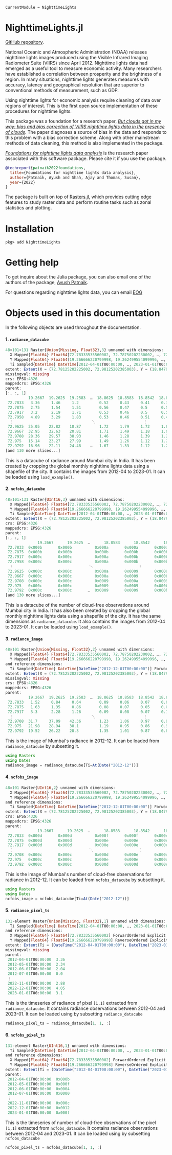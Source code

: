 ```@meta
CurrentModule = NighttimeLights
```

# NighttimeLights.jl

[GitHub repository](https://github.com/xKDR/NighttimeLights.jl).

National Oceanic and Atmospheric Administration (NOAA) releases nighttime lights images produced using the Visible Infrared Imaging Radiometer Suite (VIIRS) since April 2012. Nighttime lights data had emerged as a useful tool to measure economic activity. Many researchers have established a correlation between prosperity and the brightness of a region. In many situations, nighttime lights generates measures with accuracy, latency and geographical resolution that are superior to conventional methods of measurement, such as GDP.

Using nighttime lights for economic analysis require cleaning of data over regions of interest. This is the first open source implementation of these procedures for nighttime lights.

This package was a foundation for a research paper, *[But clouds got in my way: bias and bias correction of VIIRS nighttime lights data in the presence of clouds](https://xkdr.org/releases/PatnaikShahTayalThomas_2021_bias_correction_nighttime_lights.html)*. The paper diagnoses a source of bias in the data and responds to this problem with a bias correction scheme. Along with other mainstream methods of data cleaning, this method is also implemented in the package.

*[Foundations for nighttime lights data analysis](https://xkdr.org/paper/foundations-for-nighttime-lights-data-analysis)* is the research paper associated with this software package. Please cite it if you use the package.

```bib
@techreport{patnaik2022foundations,
  title={Foundations for nighttime lights data analysis},
  author={Patnaik, Ayush and Shah, Ajay and Thomas, Susan},
  year={2022}
}
```

The package is built on top of [Rasters.jl](https://github.com/rafaqz/Rasters.jl/), which provides cutting edge features to study raster data and perform routine tasks such as zonal statistics and plotting. 

# Installation

```
pkg> add NighttimeLights
```

# Getting help 

To get inquire about the Julia package, you can also email one of the authors of the package, [Ayush Patnaik](mailto:ayushpatnaik@gmail.com). 

For questions regarding nighttime lights data, you can email [EOG](mailto:eog@mines.edu)

# Objects used in this documentation

In the following objects are used throughout the documentation. 

#### 1. `radiance_datacube`

```julia
48×101×131 Raster{Union{Missing, Float32},3} unnamed with dimensions: 
  X Mapped{Float64} Float64[72.78333535560002, 72.78750202230002, …, 72.97500202380003, 72.97916869050003] ForwardOrdered Explicit Intervals crs: EPSG mappedcrs: EPSG,
  Y Mapped{Float64} Float64[19.266666220799998, 19.262499554099996, …, 18.8541662175, 18.8499995508] ReverseOrdered Explicit Intervals crs: EPSG mappedcrs: EPSG,
  Ti Sampled{DateTime} DateTime[2012-04-01T00:00:00, …, 2023-01-01T00:00:00] ForwardOrdered Irregular Points
extent: Extent(X = (72.78125202225002, 72.98125202385003), Y = (18.84791621745, 19.26874955415), Ti = (DateTime("2012-04-01T00:00:00"), DateTime("2023-01-01T00:00:00")))
missingval: missing
crs: EPSG:4326
mappedcrs: EPSG:4326
parent:
[:, :, 1]
          19.2667  19.2625  19.2583  …  18.8625  18.8583  18.8542  18.85
 72.7833   3.36     1.46     1.2         0.52     0.43     0.41     0.38
 72.7875   2.75     1.54     1.51        0.56     0.47     0.5      0.52
 72.7917   3.2      2.19     1.71        0.53     0.46     0.5      0.5
 72.7958   4.89     3.29     1.83        0.53     0.46     0.51     0.47
  ⋮                                  ⋱                     ⋮       
 72.9625  25.05    22.82    10.87        1.72     1.79     1.72     1.88
 72.9667  32.95    32.63    20.81        1.71     1.49     1.18     1.05
 72.9708  28.36    29.57    38.93        1.46     1.28     1.39     1.22
 72.975   15.14    23.27    27.99        1.49     1.26     1.12     1.28
 72.9792  16.96    22.11    24.48    …   1.67     1.33     1.12     1.24
[and 130 more slices...]
```

This is a datacube of radiance around Mumbai city in India. It has been created by cropping the global monthly nighttime lights data using a shapefile of the city. It contains the images from 2012-04 to 2023-01. It can be loaded using `load_example()`. 

#### 2. `ncfobs_datacube`

```julia
48×101×131 Raster{UInt16,3} unnamed with dimensions: 
  X Mapped{Float64} Float64[72.78333535560002, 72.78750202230002, …, 72.97500202380003, 72.97916869050003] ForwardOrdered Explicit Intervals crs: EPSG mappedcrs: EPSG,
  Y Mapped{Float64} Float64[19.266666220799998, 19.262499554099996, …, 18.8541662175, 18.8499995508] ReverseOrdered Explicit Intervals crs: EPSG mappedcrs: EPSG,
  Ti Sampled{DateTime} DateTime[2012-04-01T00:00:00, …, 2023-01-01T00:00:00] ForwardOrdered Irregular Points
extent: Extent(X = (72.78125202225002, 72.98125202385003), Y = (18.84791621745, 19.26874955415), Ti = (DateTime("2012-04-01T00:00:00"), DateTime("2023-01-01T00:00:00")))
crs: EPSG:4326
mappedcrs: EPSG:4326
parent:
[:, :, 1]
              19.2667      19.2625  …      18.8583      18.8542      18.85
 72.7833  0x000b       0x000b          0x000a       0x000a       0x000a
 72.7875  0x000b       0x000b          0x000b       0x000b       0x000b
 72.7917  0x000c       0x000c          0x000a       0x000b       0x000b
 72.7958  0x000c       0x000c          0x000a       0x000b       0x000b
  ⋮                                 ⋱                    ⋮       
 72.9625  0x000c       0x000c          0x000a       0x0009       0x0009
 72.9667  0x000c       0x000c          0x000a       0x0009       0x0008
 72.9708  0x000c       0x000c          0x0009       0x000a       0x0009
 72.975   0x000c       0x000c          0x0009       0x0009       0x000b
 72.9792  0x000c       0x000c       …  0x0009       0x0009       0x000b
[and 130 more slices...]
```

This is a datacube of the number of cloud-free observations around Mumbai city in India. It has also been created by cropping the global monthly nighttime lights data using a shapefile of the city. It has the same dimensions as `radiance_datacube`. It also contains the images from 2012-04 to 2023-01. It can be loaded using `load_example()`. 

#### 3. `radiance_image`

```julia
48×101 Raster{Union{Missing, Float32},2} unnamed with dimensions: 
  X Mapped{Float64} Float64[72.78333535560002, 72.78750202230002, …, 72.97500202380003, 72.97916869050003] ForwardOrdered Explicit Intervals crs: EPSG mappedcrs: EPSG,
  Y Mapped{Float64} Float64[19.266666220799998, 19.262499554099996, …, 18.8541662175, 18.8499995508] ReverseOrdered Explicit Intervals crs: EPSG mappedcrs: EPSG
and reference dimensions: 
  Ti Sampled{DateTime} DateTime[DateTime("2012-12-01T00:00:00")] ForwardOrdered Irregular Points
extent: Extent(X = (72.78125202225002, 72.98125202385003), Y = (18.84791621745, 19.26874955415))
missingval: missing
crs: EPSG:4326
mappedcrs: EPSG:4326
parent:
          19.2667  19.2625  19.2583  …  18.8625  18.8583  18.8542  18.85
 72.7833   1.52     0.84     0.64        0.09     0.06     0.07     0.06
 72.7875   1.63     1.35     0.86        0.08     0.07     0.05     0.06
 72.7917   3.3      2.28     1.26        0.09     0.08     0.07     0.11
  ⋮                                  ⋱                     ⋮       
 72.9708  31.7     37.09    42.36        1.23     1.06     0.97     0.93
 72.975   21.98    28.94    38.1         1.19     0.95     0.86     0.94
 72.9792  19.52    26.22    28.3         1.35     1.01     0.87     0.8
```

This is the image of Mumbai's radiance in 2012-12. It can be loaded from `radiance_datacube` by subsetting it.  

```julia
using Rasters
using Dates
radiance_image = radiance_datacube[Ti=At(Date("2012-12"))]
```

#### 4. `ncfobs_image`

```julia
48×101 Raster{UInt16,2} unnamed with dimensions: 
  X Mapped{Float64} Float64[72.78333535560002, 72.78750202230002, …, 72.97500202380003, 72.97916869050003] ForwardOrdered Explicit Intervals crs: EPSG mappedcrs: EPSG,
  Y Mapped{Float64} Float64[19.266666220799998, 19.262499554099996, …, 18.8541662175, 18.8499995508] ReverseOrdered Explicit Intervals crs: EPSG mappedcrs: EPSG
and reference dimensions: 
  Ti Sampled{DateTime} DateTime[DateTime("2012-12-01T00:00:00")] ForwardOrdered Irregular Points
extent: Extent(X = (72.78125202225002, 72.98125202385003), Y = (18.84791621745, 19.26874955415))
crs: EPSG:4326
mappedcrs: EPSG:4326
parent:
              19.2667      19.2625  …      18.8583      18.8542      18.85
 72.7833  0x000d       0x000d          0x000f       0x000f       0x000e
 72.7875  0x000d       0x000d          0x000e       0x000e       0x000e
 72.7917  0x000d       0x000d          0x000e       0x000e       0x000e
  ⋮                                 ⋱                    ⋮       
 72.9708  0x000c       0x000c          0x000d       0x000e       0x000d
 72.975   0x000c       0x000c          0x000e       0x000e       0x000d
 72.9792  0x000c       0x000c          0x000d       0x000d       0x000e
```

This is the image of Mumbai's number of cloud-free observations for radiance in 2012-12. It can be loaded from `ncfobs_datacube` by subsetting it.  

```julia
using Rasters
using Dates
ncfobs_image = ncfobs_datacube[Ti=At(Date("2012-12"))]
```

#### 5. `radiance_pixel_ts`
```julia
131-element Raster{Union{Missing, Float32},1} unnamed with dimensions: 
  Ti Sampled{DateTime} DateTime[2012-04-01T00:00:00, …, 2023-01-01T00:00:00] ForwardOrdered Irregular Points
and reference dimensions: 
  X Mapped{Float64} Float64[72.78333535560002] ForwardOrdered Explicit Intervals crs: EPSG mappedcrs: EPSG,
  Y Mapped{Float64} Float64[19.266666220799998] ReverseOrdered Explicit Intervals crs: EPSG mappedcrs: EPSG
extent: Extent(Ti = (DateTime("2012-04-01T00:00:00"), DateTime("2023-01-01T00:00:00")),)
missingval: missing
parent:
 2012-04-01T00:00:00  3.36
 2012-05-01T00:00:00  2.34
 2012-06-01T00:00:00  2.04
 2012-07-01T00:00:00  0.0
 ⋮                                
 2022-11-01T00:00:00  2.88
 2022-12-01T00:00:00  4.05
 2023-01-01T00:00:00  3.1
```

This is the timeseries of radiance of pixel `[1,1]` extracted from `radiance_datacube`. It contains radiance observations between 2012-04 and 2023-01. It can be loaded using by subsetting `radiance_datacube`

```julia
radiance_pixel_ts = radiance_datacube[1, 1, :]
```

#### 6. `ncfobs_pixel_ts`
```julia
131-element Raster{UInt16,1} unnamed with dimensions: 
  Ti Sampled{DateTime} DateTime[2012-04-01T00:00:00, …, 2023-01-01T00:00:00] ForwardOrdered Irregular Points
and reference dimensions: 
  X Mapped{Float64} Float64[72.78333535560002] ForwardOrdered Explicit Intervals crs: EPSG mappedcrs: EPSG,
  Y Mapped{Float64} Float64[19.266666220799998] ReverseOrdered Explicit Intervals crs: EPSG mappedcrs: EPSG
extent: Extent(Ti = (DateTime("2012-04-01T00:00:00"), DateTime("2023-01-01T00:00:00")),)
parent:
 2012-04-01T00:00:00  0x000b
 2012-05-01T00:00:00  0x000f
 2012-06-01T00:00:00  0x0004
 2012-07-01T00:00:00  0x0000
 ⋮                                
 2022-11-01T00:00:00  0x000c
 2022-12-01T00:00:00  0x0012
 2023-01-01T00:00:00  0x000f
```
This is the timeseries of number of cloud-free observations of the pixel `[1,1]` extracted from `ncfobs_datacube`. It contains radiance observations between 2012-04 and 2023-01. It can be loaded using by subsetting `ncfobs_datacube`

```julia
ncfobs_pixel_ts = ncfobs_datacube[1, 1, :]
```
